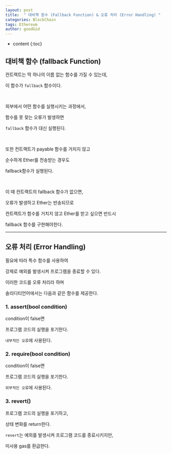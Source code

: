 ```yaml
---
layout: post
title:  " 대비책 함수 (Fallback Function) & 오류 처리 (Error Handling) "
categories: BlockChain
tags: Ethereum
author: goodGid
---
```

* content
{:toc}


## 대비책 함수 (fallback Function)

컨트랙트는 딱 하나의 이름 없는 함수를 가질 수 있는데,

이 함수가 `fallback` 함수이다.

<br>

외부에서 어떤 함수를 실행시키는 과정에서,

함수를 못 찾는 오류가 발생하면 

`fallback` 함수가 대신 실행된다.

<br>

또한 컨트랙트가 payable 함수를 거치지 않고

순수하게 Ether를 전송받는 경우도

fallback함수가 실행된다.

<br>

이 때 컨트랙트의 fallback 함수가 없으면,

오류가 발생하고 Ether는 반송되므로

컨트랙트가 함수를 거치지 않고 Ether를 받고 싶으면 반드시

fallback 함수를 구현해야한다.

---

## 오류 처리 (Error Handling)

필요에 따라 특수 함수를 사용하여

강제로 예외를 발생시켜 프로그램을 종료할 수 있다.

이러한 코드를 오류 처리라 하며

솔리디티언어에서는 다음과 같은 함수를 제공한다.

### 1. assert(bool condition)

condition이 false면

프로그램 코드의 실행을 포기한다.

`내부적인 오류`에 사용된다.

### 2. require(bool condition)

condition이 false면

프로그램 코드의 실행을 포기한다.

`외부적인 오류`에 사용된다.

### 3. revert()

프로그램 코드의 실행을 포기하고,

상태 변화를 return한다.

`revert`는 예외를 발생시켜 프로그램 코드를 종료시키지만,

미사용 gas를 환급한다.



